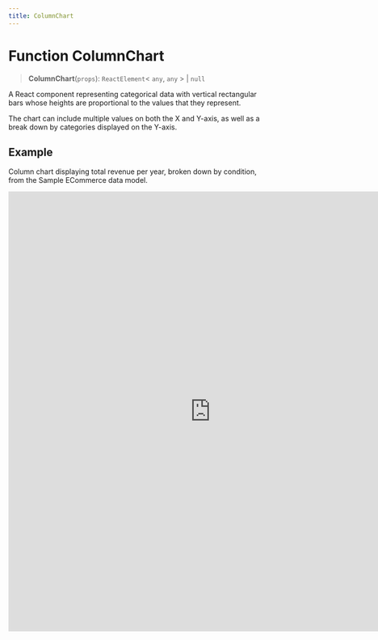 ```yaml
---
title: ColumnChart
---
```


# Function ColumnChart

> **ColumnChart**(`props`): `ReactElement`\< `any`, `any` \> \| `null`

A React component representing categorical data with vertical rectangular bars
whose heights are proportional to the values that they represent.

The chart can include multiple values on both the X and Y-axis, as well as a break down by categories displayed on the Y-axis.

## Example

Column chart displaying total revenue per year, broken down by condition, from the Sample ECommerce data model.

<iframe
 src='https://csdk-playground.sisense.com/?example=charts%2Fcolumn-chart&mode=docs'
 width=800
 height=870
 style='border:none;'
/>

Additional Column Chart examples:

- [Stacked Column Chart](https://www.sisense.com/developers/playground/?example=charts%2Fcolumn-chart-stacked)
- [Stacked Percentage Column Chart](https://www.sisense.com/developers/playground/?example=charts%2Fcolumn-chart-stacked100)

## Parameters

| Parameter | Type | Description |
| :------ | :------ | :------ |
| `props` | [`ColumnChartProps`](../interfaces/interface.ColumnChartProps.md) | Column chart properties |

## Returns

`ReactElement`\< `any`, `any` \> \| `null`

Column Chart component
